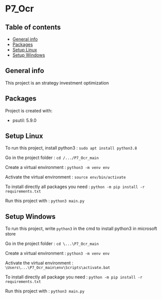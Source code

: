 # P7_Ocr

## Table of contents
* [General info](#general-info)
* [Packages](#packages)
* [Setup Linux](#setup-linux)
* [Setup Windows](#setup-windows)

## General info
This project is an strategy investment optimization
	
## Packages
Project is created with:
* psutil: 5.9.0
	
## Setup Linux
To run this project, install python3 : ```sudo apt install python3.8```

Go in the project folder : ```cd /.../P7_Ocr_main```

Create a virtual environment : ```python3 -m venv env```

Activate the virtual environment : ```source env/bin/activate```

To install directly all packages you need : ```python -m pip install -r requirements.txt```

Run this project with : ```python3 main.py```

## Setup Windows
To run this project, write ```python3``` in the cmd to install python3 in microsoft store

Go in the project folder : ```cd \...\P7_Ocr_main```

Create a virtual environment : ```python3 -m venv env```

Activate the virtual environment : ```\Users\...\P7_Ocr_main\env\Scripts\activate.bat```

To install directly all package you need : ```python -m pip install -r requirements.txt```

Run this project with : ```python3 main.py```
